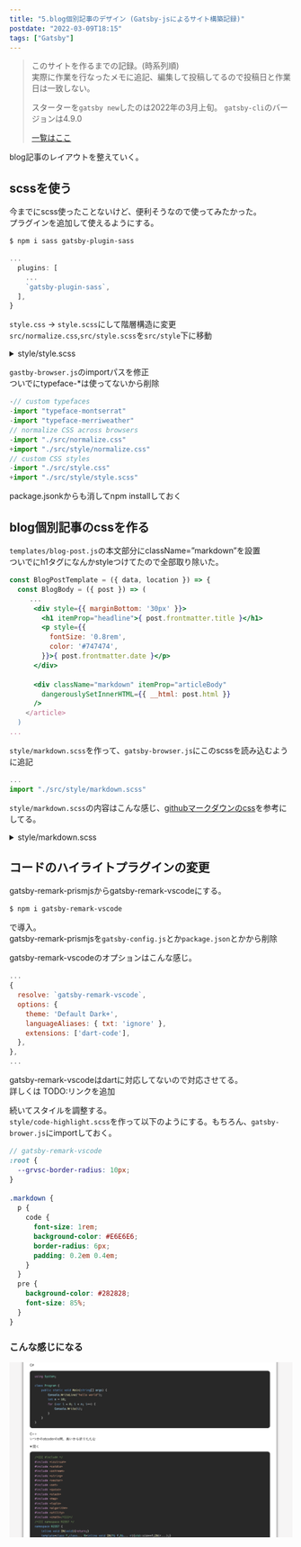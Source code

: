 ```yaml
---
title: "5.blog個別記事のデザイン (Gatsby-jsによるサイト構築記録)"
postdate: "2022-03-09T18:15"
tags: ["Gatsby"]
---
```


> このサイトを作るまでの記録。(時系列順)  
> 実際に作業を行なったメモに追記、編集して投稿してるので投稿日と作業日は一致しない。
>
> スターターを`gatsby new`したのは2022年の3月上旬。
> `gatsby-cli`のバージョンは4.9.0
>
> [一覧はここ](../gatsby-site-create-log0/)

blog記事のレイアウトを整えていく。

## scssを使う

今までにscss使ったことないけど、便利そうなので使ってみたかった。  
プラグインを追加して使えるようにする。

```bash
$ npm i sass gatsby-plugin-sass
```

```jsx
...
  plugins: [
    ...
    `gatsby-plugin-sass`,
  ],
}
```

`style.css` → `style.scss`にして階層構造に変更  
`src/normalize.css`,`src/style.scss`を`src/style`下に移動

<details>
  <summary>style/style.scss</summary>

```scss
html {
  font-family: YuGothic,'Yu Gothic','Hiragino Kaku Gothic ProN','ヒラギノ角ゴ ProN W3','ＭＳ ゴシック',sans-serif;
  background-color: #f6f5f5;
  color: #242424;
  font-size: 14px;
  h1 {
    font-size: 2rem;
    font-weight: bold;
  }
  h2 {
    font-size: 1.7rem;
    font-weight: bold;
  }
  h3 {
    font-size: 1.3rem;
    font-weight: bold;
  }
  h4 {
    font-size: 1.1rem;
    font-weight: bold;
  }
  p {
    font-size: 1rem;
    line-height: 1.5;
  }
  a {
    color: #3a71af;
    text-decoration: none;
    &:hover {
      text-decoration: underline;
    }
  }
}
```

</details>

`gastby-browser.js`のimportパスを修正  
ついでにtypeface-*は使ってないから削除

```js {diff}
-// custom typefaces
-import "typeface-montserrat"
-import "typeface-merriweather"
// normalize CSS across browsers
-import "./src/normalize.css"
+import "./src/style/normalize.css"
// custom CSS styles
-import "./src/style.css"
+import "./src/style/style.scss"
```

package.jsonkからも消してnpm installしておく

## blog個別記事のcssを作る

`templates/blog-post.js`の本文部分にclassName=”markdown”を設置  
ついでにh1タグになんかstyleつけてたので全部取り除いた。

```jsx
const BlogPostTemplate = ({ data, location }) => {
  const BlogBody = ({ post }) => (
     ...
      <div style={{ marginBottom: '30px' }}>
        <h1 itemProp="headline">{ post.frontmatter.title }</h1>
        <p style={{
          fontSize: '0.8rem',
          color: '#747474',
        }}>{ post.frontmatter.date }</p>
      </div>

      <div className="markdown" itemProp="articleBody"
        dangerouslySetInnerHTML={{ __html: post.html }}
      />
    </article>
  )
...
```

`style/markdown.scss`を作って、`gatsby-browser.js`にこのscssを読み込むように追記

```jsx
...
import "./src/style/markdown.scss"
```

`style/markdown.scss`の内容はこんな感じ、[githubマークダウンのcss](https://github.com/sindresorhus/github-markdown-css/blob/main/github-markdown-light.css)を参考にしてる。

<details>
  <summary>style/markdown.scss</summary>

```scss
.markdown {
  h2 {
    border-bottom: solid 2.5px #E3E3E3;
  }
  pre {
    border-radius: 10px;
  }
  blockquote {
    margin: 0;
    padding: 0 1rem;
    color: #57606a;
    border-left: 0.25em solid #d0d7de;
  }
  details {
    summary {
      cursor: pointer;
    }
  }
  table {
    border-spacing: 0;
    border-collapse: collapse;
    white-space: nowrap;
    display: block;
    width: max-content;
    max-width: 100%;
    overflow: auto;
    tr {
      background-color: #ffffff;
      border-top: 1px solid #D5DBE2;
      &:nth-child(2n) {
        background-color: #f6f8fa;
      }
    }
    th {
      font-weight: bold;
      padding: 0.5rem;
      border: 1px solid #d0d7de;
    }
    td {
      padding: 0.5rem;
      border: 1px solid #d0d7de;
    }
  }
}
```

</details>

## コードのハイライトプラグインの変更

gatsby-remark-prismjsからgatsby-remark-vscodeにする。

```bash
$ npm i gatsby-remark-vscode
```

で導入。  
gatsby-remark-prismjsを`gatsby-config.js`とか`package.json`とかから削除

gatsby-remark-vscodeのオプションはこんな感じ。

```js
...
{
  resolve: `gatsby-remark-vscode`,
  options: {
    theme: 'Default Dark+',
    languageAliases: { txt: 'ignore' },
    extensions: ['dart-code'],
  },
},
...
```

gatsby-remark-vscodeはdartに対応してないので対応させてる。  
詳しくは TODO:リンクを追加

続いてスタイルを調整する。  
`style/code-highlight.scss`を作って以下のようにする。もちろん、`gatsby-brower.js`にimportしておく。

```scss
// gatsby-remark-vscode
:root {
  --grvsc-border-radius: 10px;
}

.markdown {
  p {
    code {
      font-size: 1rem;
      background-color: #E6E6E6;
      border-radius: 6px;
      padding: 0.2em 0.4em;
    }
  }
  pre {
    background-color: #282828;
    font-size: 85%;
  }
}
```

### こんな感じになる

![コード見本](screenshot_code.png)

